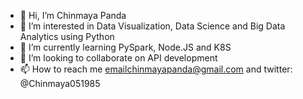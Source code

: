 - 👋 Hi, I’m Chinmaya Panda
- 👀 I’m interested in Data Visualization, Data Science and Big Data Analytics using Python
- 🌱 I’m currently learning PySpark, Node.JS and K8S
- 💞️ I’m looking to collaborate on API development
- 📫 How to reach me emailchinmayapanda@gmail.com and twitter: @Chinmaya051985

<!---
chinmaya-panda/chinmaya-panda is a ✨ special ✨ repository because its `README.md` (this file) appears on your GitHub profile.
You can click the Preview link to take a look at your changes.
--->

